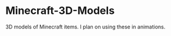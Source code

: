 Minecraft-3D-Models
===================

3D models of Minecraft items.  I plan on using these in animations.
